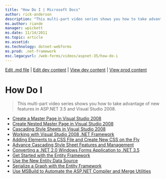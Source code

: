 ```yaml
---
title: "How Do I | Microsoft Docs"
author: rick-anderson
description: "This multi-part video series shows you how to take advantage of new features in ASP.NET 3.5 and Visual Studio 2008."
ms.author: riande
manager: wpickett
ms.date: 11/14/2011
ms.topic: article
ms.assetid: 
ms.technology: dotnet-webforms
ms.prod: .net-framework
msc.legacyurl: /web-forms/videos/aspnet-35/how-do-i
---
```

[Edit .md file](C:\Projects\msc\dev\Msc.Www\Web.ASP\App_Data\github\web-forms\videos\aspnet-35\index.md) | [Edit dev content](http://www.aspdev.net/umbraco#/content/content/edit/35815) | [View dev content](http://docs.aspdev.net/tutorials/web-forms/videos/aspnet-35/how-do-i/index.html) | [View prod content](http://www.asp.net/web-forms/videos/aspnet-35/how-do-i)

How Do I
====================
> This multi-part video series shows you how to take advantage of new features in ASP.NET 3.5 and Visual Studio 2008.


- [Create a Master Page in Visual Studio 2008](how-do-i-create-a-master-page-in-visual-studio-2008.md)
- [Create Nested Master Page in Visual Studio 2008](how-do-i-create-nested-master-page-in-visual-studio-2008.md)
- [Cascading Style Sheets in Visual Studio 2008](how-do-i-cascading-style-sheets-in-visual-studio-2008.md)
- [Working with Visual Studio 2008 .NET Framework](how-do-i-working-with-visual-studio-2008-net-framework.md)
- [Adding Elements to a CSS File and Create New CSS on the Fly](how-do-i-adding-elements-to-a-css-file-and-create-new-css-on-the-fly.md)
- [Advance Cascading Style Sheet Features and Management](how-do-i-advance-cascading-style-sheet-features-and-management.md)
- [Converting a .NET 2.0 Windows Forms Application to .NET 3.5](how-do-i-converting-a-net-20-windows-forms-application-to-net-35.md)
- [Get Started with the Entity Framework](how-do-i-get-started-with-the-entity-framework.md)
- [Use the New Entity Data Source](how-do-i-use-the-new-entity-data-source.md)
- [Serialize a Graph with the Entity Framework](how-do-i-serialize-a-graph-with-the-entity-framework.md)
- [Use MSBuild to Automate the ASP.NET Compiler and Merge Utilities](how-do-i-use-msbuild-to-automate-the-aspnet-compiler-and-merge-utilities.md)